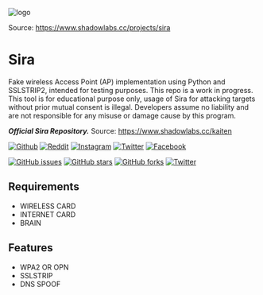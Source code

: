
![logo](https://i.pinimg.com/originals/76/ef/27/76ef2745e08e21820ff8cdf8944384f6.png)

Source: https://www.shadowlabs.cc/projects/sira
# Sira
Fake wireless Access Point (AP) implementation using Python and SSLSTRIP2, intended for testing purposes. This repo is a work in progress.
This tool is for educational purpose only, usage of Sira for attacking targets without prior mutual consent is illegal. Developers assume no liability and are not responsible for any misuse or damage cause by this program.

***Official Sira Repository.***
Source: https://www.shadowlabs.cc/kaiten

[![Github](https://img.shields.io/badge/Github-Shadowlabs-green?style=for-the-badge&logo=github)](https://github.com/shadowlabscc)
[![Reddit](https://img.shields.io/badge/Reddit-Shadowlabs-orange?style=for-the-badge&logo=reddit)](https://reddit.com/r/shadowlabs)
[![Instagram](https://img.shields.io/badge/IG-shadowlabs-red?style=for-the-badge&logo=instagram)](https://www.instagram.com/shadowlabs.cc)
[![Twitter](https://img.shields.io/badge/Twitter-blue?style=for-the-badge&logo=twitter)](https://twitter.com/shadowlabscc)
[![Facebook](https://img.shields.io/badge/Facebook-purple?style=for-the-badge&logo=facebook)](https://facebook.com/shadowlabscc)

[![GitHub issues](https://img.shields.io/github/issues/shadowlabscc/Sira.svg)](https://github.com/shadowlabscc/ProjectOpal/issues)
[![GitHub stars](https://img.shields.io/github/stars/shadowlabscc/Sira.svg)](https://github.com/shadowlabscc/ProjectOpal/stargazers)
[![GitHub forks](https://img.shields.io/github/forks/shadowlabscc/Sira.svg)](https://github.com/shadowlabscc/Sira/network)
[![Twitter](https://img.shields.io/twitter/url/https/github.com/shadowlabscc/ProjectOpal.svg?style=popout)](https://twitter.com/intent/tweet?text=Wow:&url=https://github.com/shadowlabscc/Sira)

## Requirements
- WIRELESS CARD
- INTERNET CARD
- BRAIN

## Features

- WPA2 OR OPN
- SSLSTRIP
- DNS SPOOF
